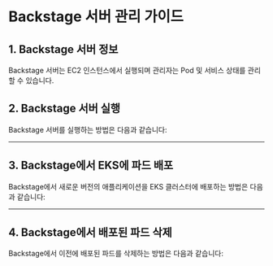 # Backstage 서버 관리 가이드

## 1. Backstage 서버 정보

Backstage 서버는 EC2 인스턴스에서 실행되며 관리자는 Pod 및 서비스 상태를 관리할 수 있습니다.

## 2. Backstage 서버 실행

Backstage 서버를 실행하는 방법은 다음과 같습니다:

---

## 3. Backstage에서 EKS에 파드 배포

Backstage에서 새로운 버전의 애플리케이션을 EKS 클러스터에 배포하는 방법은 다음과 같습니다:

---

## 4. Backstage에서 배포된 파드 삭제

Backstage에서 이전에 배포된 파드를 삭제하는 방법은 다음과 같습니다:

